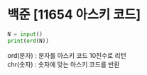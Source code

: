 # 백준 [11654 아스키 코드]
```python
N = input()
print(ord(N))
```
ord(문자) : 문자를 아스키 코드 10진수로 리턴              
chr(숫자) : 숫자에 맞는 아스키 코드를 반환
